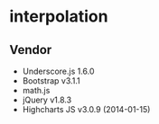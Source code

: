 interpolation
=============

## Vendor

* Underscore.js 1.6.0
* Bootstrap v3.1.1
* math.js
* jQuery v1.8.3
* Highcharts JS v3.0.9 (2014-01-15)